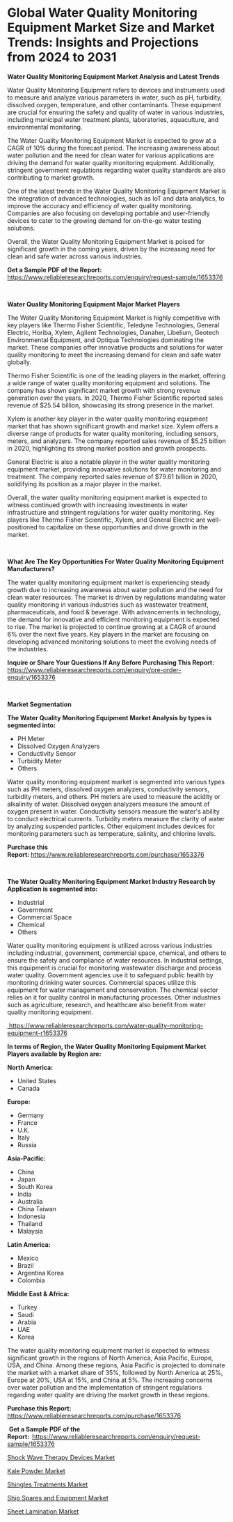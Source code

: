 <p><h1>Global Water Quality Monitoring Equipment Market Size and Market Trends: Insights and Projections from 2024 to 2031</h1></p><p><strong>Water Quality Monitoring Equipment Market Analysis and Latest Trends</strong></p>
<p><p>Water Quality Monitoring Equipment refers to devices and instruments used to measure and analyze various parameters in water, such as pH, turbidity, dissolved oxygen, temperature, and other contaminants. These equipment are crucial for ensuring the safety and quality of water in various industries, including municipal water treatment plants, laboratories, aquaculture, and environmental monitoring.</p><p>The Water Quality Monitoring Equipment Market is expected to grow at a CAGR of 10% during the forecast period. The increasing awareness about water pollution and the need for clean water for various applications are driving the demand for water quality monitoring equipment. Additionally, stringent government regulations regarding water quality standards are also contributing to market growth.</p><p>One of the latest trends in the Water Quality Monitoring Equipment Market is the integration of advanced technologies, such as IoT and data analytics, to improve the accuracy and efficiency of water quality monitoring. Companies are also focusing on developing portable and user-friendly devices to cater to the growing demand for on-the-go water testing solutions.</p><p>Overall, the Water Quality Monitoring Equipment Market is poised for significant growth in the coming years, driven by the increasing need for clean and safe water across various industries.</p></p>
<p><strong>Get a Sample PDF of the Report:&nbsp;</strong> <a href="https://www.reliableresearchreports.com/enquiry/request-sample/1653376">https://www.reliableresearchreports.com/enquiry/request-sample/1653376</a></p>
<p>&nbsp;</p>
<p><strong>Water Quality Monitoring Equipment Major Market Players</strong></p>
<p><p>The Water Quality Monitoring Equipment Market is highly competitive with key players like Thermo Fisher Scientific, Teledyne Technologies, General Electric, Horiba, Xylem, Agilent Technologies, Danaher, Libelium, Geotech Environmental Equipment, and Optiqua Technologies dominating the market. These companies offer innovative products and solutions for water quality monitoring to meet the increasing demand for clean and safe water globally.</p><p>Thermo Fisher Scientific is one of the leading players in the market, offering a wide range of water quality monitoring equipment and solutions. The company has shown significant market growth with strong revenue generation over the years. In 2020, Thermo Fisher Scientific reported sales revenue of $25.54 billion, showcasing its strong presence in the market.</p><p>Xylem is another key player in the water quality monitoring equipment market that has shown significant growth and market size. Xylem offers a diverse range of products for water quality monitoring, including sensors, meters, and analyzers. The company reported sales revenue of $5.25 billion in 2020, highlighting its strong market position and growth prospects.</p><p>General Electric is also a notable player in the water quality monitoring equipment market, providing innovative solutions for water monitoring and treatment. The company reported sales revenue of $79.61 billion in 2020, solidifying its position as a major player in the market.</p><p>Overall, the water quality monitoring equipment market is expected to witness continued growth with increasing investments in water infrastructure and stringent regulations for water quality monitoring. Key players like Thermo Fisher Scientific, Xylem, and General Electric are well-positioned to capitalize on these opportunities and drive growth in the market.</p></p>
<p>&nbsp;</p>
<p><strong>What Are The Key Opportunities For Water Quality Monitoring Equipment Manufacturers?</strong></p>
<p><p>The water quality monitoring equipment market is experiencing steady growth due to increasing awareness about water pollution and the need for clean water resources. The market is driven by regulations mandating water quality monitoring in various industries such as wastewater treatment, pharmaceuticals, and food & beverage. With advancements in technology, the demand for innovative and efficient monitoring equipment is expected to rise. The market is projected to continue growing at a CAGR of around 6% over the next five years. Key players in the market are focusing on developing advanced monitoring solutions to meet the evolving needs of the industries.</p></p>
<p><strong>Inquire or Share Your Questions If Any Before Purchasing This Report:</strong> <a href="https://www.reliableresearchreports.com/enquiry/pre-order-enquiry/1653376">https://www.reliableresearchreports.com/enquiry/pre-order-enquiry/1653376</a></p>
<p>&nbsp;</p>
<p><strong>Market Segmentation</strong></p>
<p><strong>The Water Quality Monitoring Equipment Market Analysis by types is segmented into:</strong></p>
<p><ul><li>PH Meter</li><li>Dissolved Oxygen Analyzers</li><li>Conductivity Sensor</li><li>Turbidity Meter</li><li>Others</li></ul></p>
<p><p>Water quality monitoring equipment market is segmented into various types such as PH meters, dissolved oxygen analyzers, conductivity sensors, turbidity meters, and others. PH meters are used to measure the acidity or alkalinity of water. Dissolved oxygen analyzers measure the amount of oxygen present in water. Conductivity sensors measure the water's ability to conduct electrical currents. Turbidity meters measure the clarity of water by analyzing suspended particles. Other equipment includes devices for monitoring parameters such as temperature, salinity, and chlorine levels.</p></p>
<p><strong>Purchase this Report:&nbsp;</strong><a href="https://www.reliableresearchreports.com/purchase/1653376">https://www.reliableresearchreports.com/purchase/1653376</a></p>
<p>&nbsp;</p>
<p><strong>The Water Quality Monitoring Equipment Market Industry Research by Application is segmented into:</strong></p>
<p><ul><li>Industrial</li><li>Government</li><li>Commercial Space</li><li>Chemical</li><li>Others</li></ul></p>
<p><p>Water quality monitoring equipment is utilized across various industries including industrial, government, commercial space, chemical, and others to ensure the safety and compliance of water resources. In industrial settings, this equipment is crucial for monitoring wastewater discharge and process water quality. Government agencies use it to safeguard public health by monitoring drinking water sources. Commercial spaces utilize this equipment for water management and conservation. The chemical sector relies on it for quality control in manufacturing processes. Other industries such as agriculture, research, and healthcare also benefit from water quality monitoring equipment.</p></p>
<p><a href="https://www.reliableresearchreports.com/water-quality-monitoring-equipment-r1653376">&nbsp;https://www.reliableresearchreports.com/water-quality-monitoring-equipment-r1653376</a></p>
<p><strong>In terms of Region, the Water Quality Monitoring Equipment Market Players available by Region are:</strong></p>
<p>
    <p> <strong> North America: </strong>
        <ul>
            <li>United States</li>
            <li>Canada</li>
        </ul>
        </p> 
    <p> <strong> Europe: </strong>
        <ul>
            <li>Germany</li>
            <li>France</li>
            <li>U.K.</li>
            <li>Italy</li>
            <li>Russia</li>
        </ul>
        </p> 
    <p> <strong> Asia-Pacific: </strong>
        <ul>
            <li>China</li>
            <li>Japan</li>
            <li>South Korea</li>
            <li>India</li>
            <li>Australia</li>
            <li>China Taiwan</li>
            <li>Indonesia</li>
            <li>Thailand</li>
            <li>Malaysia</li>
        </ul>
        </p> 
    <p> <strong> Latin America: </strong>
        <ul>
            <li>Mexico</li>
            <li>Brazil</li>
            <li>Argentina Korea</li>
            <li>Colombia</li>
        </ul>
        </p> 
    <p> <strong> Middle East & Africa: </strong>
        <ul>
            <li>Turkey</li>
            <li>Saudi</li>
            <li>Arabia</li>
            <li>UAE</li>
            <li>Korea</li>
        </ul>
    </p>
    </p>
<p><p>The water quality monitoring equipment market is expected to witness significant growth in the regions of North America, Asia Pacific, Europe, USA, and China. Among these regions, Asia Pacific is projected to dominate the market with a market share of 35%, followed by North America at 25%, Europe at 20%, USA at 15%, and China at 5%. The increasing concerns over water pollution and the implementation of stringent regulations regarding water quality are driving the market growth in these regions.</p></p>
<p><strong>Purchase this Report: </strong><a href="https://www.reliableresearchreports.com/purchase/1653376">https://www.reliableresearchreports.com/purchase/1653376</a></p>
<p>&nbsp;<strong>Get a Sample PDF of the Report:&nbsp;&nbsp;</strong><a href="https://www.reliableresearchreports.com/enquiry/request-sample/1653376">https://www.reliableresearchreports.com/enquiry/request-sample/1653376</a></p>
<p><strong></strong></p>
<p><p><a href="https://github.com/SheilaBruen2023/Market-Research-Report-List-2/blob/main/shock-wave-therapy-devices-market.md">Shock Wave Therapy Devices Market</a></p><p><a href="https://medium.com/@liam.mcgrath5645/kale-powder-market-size-share-analysis-growth-trends-forecasts-2024-2031-2eba6d8c6224">Kale Powder Market</a></p><p><a href="https://github.com/markusgodoy/Market-Research-Report-List-4/blob/main/shingles-treatments-market.md">Shingles Treatments Market</a></p><p><a href="https://github.com/arionmp/Market-Research-Report-List-4/blob/main/ship-spares-and-equipment-market.md">Ship Spares and Equipment Market</a></p><p><a href="https://github.com/luckyshygirl/Market-Research-Report-List-6/blob/main/sheet-lamination-market.md">Sheet Lamination Market</a></p></p>